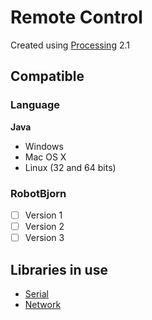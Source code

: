 # Remote Control #
Created using [Processing](http://processing.org/) 2.1

## Compatible ##
### Language ###
**Java**

* Windows
* Mac OS X 
* Linux (32 and 64 bits)

### RobotBjorn ###

- [ ]  Version 1
- [ ]  Version 2
- [ ]  Version 3

## Libraries in use ##
* [Serial](http://processing.org/reference/libraries/serial/index.html)
* [Network](http://processing.org/reference/libraries/net/index.html)